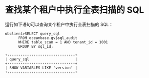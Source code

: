 查找某个租户中执行全表扫描的 SQL 
=======================================



运行如下语句可以查询某个租户中执行全表扫描的 SQL：

    obclient>SELECT query_sql 
          FROM oceanbase.gv$sql_audit 
          WHERE table_scan = 1 AND tenant_id = 1001 
          GROUP BY sql_id;
    
    +-------------------------------+
    | query_sql                     |
    +-------------------------------+
    | SHOW VARIABLES LIKE 'version' |
    +-------------------------------+


